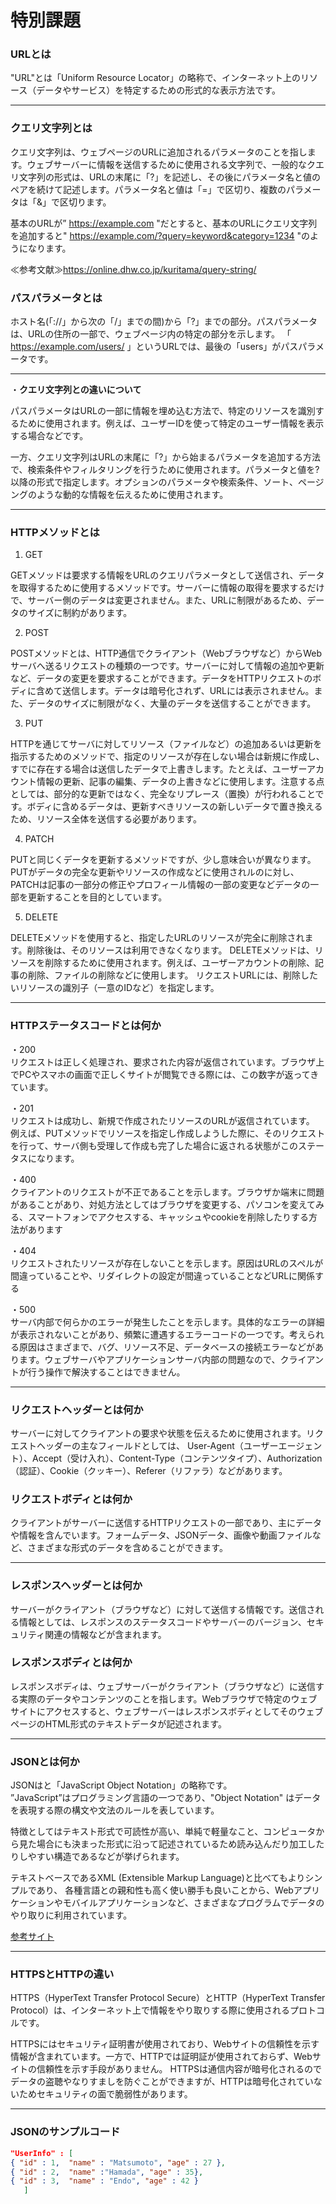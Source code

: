 # 特別課題

### URLとは
"URL"とは「Uniform Resource Locator」の略称で、インターネット上のリソース（データやサービス）を特定するための形式的な表示方法です。
***

### クエリ文字列とは
クエリ文字列は、ウェブページのURLに追加されるパラメータのことを指します。ウェブサーバーに情報を送信するために使用される文字列で、一般的なクエリ文字列の形式は、URLの末尾に「?」を記述し、その後にパラメータ名と値のペアを続けて記述します。パラメータ名と値は「=」で区切り、複数のパラメータは「&」で区切ります。

基本のURLが” https://example.com "だとすると、基本のURLにクエリ文字列を追加すると" https://example.com/?query=keyword&category=1234 "のようになります。

≪参考文献≫https://online.dhw.co.jp/kuritama/query-string/

### パスパラメータとは
ホスト名(「://」から次の「/」までの間)から「?」までの部分。パスパラメータは、URLの住所の一部で、ウェブページ内の特定の部分を示します。
「 https://example.com/users/ 」というURLでは、最後の「users」がパスパラメータです。

***
・**クエリ文字列との違いについて**

パスパラメータはURLの一部に情報を埋め込む方法で、特定のリソースを識別するために使用されます。例えば、ユーザーIDを使って特定のユーザー情報を表示する場合などです。

一方、クエリ文字列はURLの末尾に「?」から始まるパラメータを追加する方法で、検索条件やフィルタリングを行うために使用されます。パラメータと値を?以降の形式で指定します。オプションのパラメータや検索条件、ソート、ページングのような動的な情報を伝えるために使用されます。

***
### HTTPメソッドとは
1. GET

GETメソッドは要求する情報をURLのクエリパラメータとして送信され、データを取得するために使用するメソッドです。サーバーに情報の取得を要求するだけで、サーバー側のデータは変更されません。また、URLに制限があるため、データのサイズに制約があります。

2. POST

POSTメソッドとは、HTTP通信でクライアント（Webブラウザなど）からWebサーバへ送るリクエストの種類の一つです。サーバーに対して情報の追加や更新など、データの変更を要求することができます。データをHTTPリクエストのボディに含めて送信します。データは暗号化されず、URLには表示されません。また、データのサイズに制限がなく、大量のデータを送信することができます。

3. PUT

HTTPを通じてサーバに対してリソース（ファイルなど）の追加あるいは更新を指示するためのメソッドで、指定のリソースが存在しない場合は新規に作成し、すでに存在する場合は送信したデータで上書きします。たとえば、ユーザーアカウント情報の更新、記事の編集、データの上書きなどに使用します。注意する点としては、部分的な更新ではなく、完全なリプレース（置換）が行われることです。ボディに含めるデータは、更新すべきリソースの新しいデータで置き換えるため、リソース全体を送信する必要があります。

4. PATCH

PUTと同じくデータを更新するメソッドですが、少し意味合いが異なります。PUTがデータの完全な更新やリソースの作成などに使用されルのに対し、PATCHは記事の一部分の修正やプロフィール情報の一部の変更などデータの一部を更新することを目的としています。

5. DELETE

DELETEメソッドを使用すると、指定したURLのリソースが完全に削除されます。削除後は、そのリソースは利用できなくなります。
DELETEメソッドは、リソースを削除するために使用されます。例えば、ユーザーアカウントの削除、記事の削除、ファイルの削除などに使用します。
リクエストURLには、削除したいリソースの識別子（一意のIDなど）を指定します。

***
### HTTPステータスコードとは何か

・200  
リクエストは正しく処理され、要求された内容が返信されています。ブラウザ上でPCやスマホの画面で正しくサイトが閲覧できる際には、この数字が返ってきています。  

・201  
リクエストは成功し、新規で作成されたリソースのURLが返信されています。
例えば、PUTメソッドでリソースを指定し作成しようした際に、そのリクエストを行って、サーバ側も受理して作成も完了した場合に返される状態がこのステータスになります。    

・400  
クライアントのリクエストが不正であることを示します。ブラウザか端末に問題があることがあり、対処方法としてはブラウザを変更する、パソコンを変えてみる、スマートフォンでアクセスする、キャッシュやcookieを削除したりする方法があります  
 
 ・404  
リクエストされたリソースが存在しないことを示します。原因はURLのスペルが間違っていることや、リダイレクトの設定が間違っていることなどURLに関係する    

・500  
サーバ内部で何らかのエラーが発生したことを示します。具体的なエラーの詳細が表示されないことがあり、頻繁に遭遇するエラーコードの一つです。考えられる原因はさまざまで、バグ、リソース不足、データベースの接続エラーなどがあります。ウェブサーバやアプリケーションサーバ内部の問題なので、クライアントが行う操作で解決することはできません。

***
### リクエストヘッダーとは何か
サーバーに対してクライアントの要求や状態を伝えるために使用されます。リクエストヘッダーの主なフィールドとしては、
User-Agent（ユーザーエージェント）、Accept（受け入れ）、Content-Type（コンテンツタイプ）、Authorization（認証）、Cookie（クッキー）、Referer（リファラ）などがあります。  

### リクエストボディとは何か
クライアントがサーバーに送信するHTTPリクエストの一部であり、主にデータや情報を含んでいます。フォームデータ、JSONデータ、画像や動画ファイルなど、さまざまな形式のデータを含めることができます。

***
### レスポンスヘッダーとは何か
サーバーがクライアント（ブラウザなど）に対して送信する情報です。送信される情報としては、レスポンスのステータスコードやサーバーのバージョン、セキュリティ関連の情報などが含まれます。  

### レスポンスボディとは何か
レスポンスボディは、ウェブサーバーがクライアント（ブラウザなど）に送信する実際のデータやコンテンツのことを指します。Webブラウザで特定のウェブサイトにアクセスすると、ウェブサーバーはレスポンスボディとしてそのウェブページのHTML形式のテキストデータが記述されます。
***
### JSONとは何か  
JSONはと「JavaScript Object Notation」の略称です。  
”JavaScript”はプログラミング言語の一つであり、"Object Notation" はデータを表現する際の構文や文法のルールを表しています。

特徴としてはテキスト形式で可読性が高い、単純で軽量なこと、コンピュータから見た場合にも決まった形式に沿って記述されているため読み込んだり加工したりしやすい構造であるなどが挙げられます。

テキストベースであるXML (Extensible Markup Language)と比べてもよりシンプルであり、 各種言語との親和性も高く使い勝手も良いことから、Webアプリケーションやモバイルアプリケーションなど、さまざまなプログラムでデータのやり取りに利用されています。

[参考サイト](https://cloudapi.kddi-web.com/magazine/json-javascript-object-notation)
***
### HTTPSとHTTPの違い
HTTPS（HyperText Transfer Protocol Secure）とHTTP（HyperText Transfer Protocol）は、インターネット上で情報をやり取りする際に使用されるプロトコルです。

HTTPSにはセキュリティ証明書が使用されており、Webサイトの信頼性を示す情報が含まれています。一方で、HTTPでは証明証が使用されておらず、Webサイトの信頼性を示す手段がありません。
HTTPSは通信内容が暗号化されるのでデータの盗聴やなりすましを防ぐことができますが、HTTPは暗号化されていないためセキュリティの面で脆弱性があります。
***

### JSONのサンプルコード
```JSON
"UserInfo" : [  
{ "id" : 1,  "name" : "Matsumoto", "age" : 27 },  
{ "id" : 2,  "name" :"Hamada", "age" : 35},  
{ "id" : 3,  "name" : "Endo", "age" : 42 }  
   ]
```
